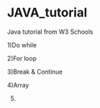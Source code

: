 # JAVA_tutorial
Java tutorial from W3 Schools

1)Do while

2)For loop

3)Break & Continue

4)Array

5)
